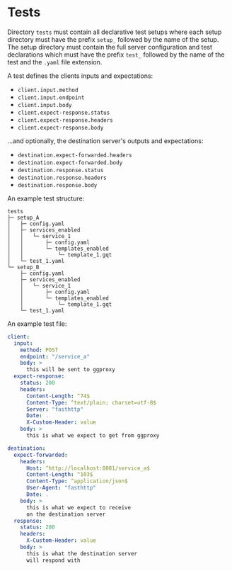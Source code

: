 # Tests

Directory `tests` must contain all declarative test setups where each setup directory must have the prefix `setup_` followed by the name of the setup.
The setup directory must contain the full server configuration and test declarations which must have the prefix `test_` followed by the name of the test and the `.yaml` file extension.

A test defines the clients inputs and expectations:
- `client.input.method`
- `client.input.endpoint`
- `client.input.body`
- `client.expect-response.status`
- `client.expect-response.headers`
- `client.expect-response.body`

...and optionally, the destination server's outputs and expectations:
- `destination.expect-forwarded.headers`
- `destination.expect-forwarded.body`
- `destination.response.status`
- `destination.response.headers`
- `destination.response.body`

An example test structure:

```
tests
├─ setup_A
│   ├─ config.yaml
│   ├─ services_enabled
│   │   └─ service_1
│   │       ├─ config.yaml
│   │       └─ templates_enabled
│   │           └─ template_1.gqt
│   └─ test_1.yaml
└─ setup_B
    ├─ config.yaml
    ├─ services_enabled
    │   └─ service_1
    │       ├─ config.yaml
    │       └─ templates_enabled
    │           └─ template_1.gqt
    └─ test_1.yaml
```

An example test file:
```yaml
client:
  input:
    method: POST
    endpoint: "/service_a"
    body: >
      this will be sent to ggproxy
  expect-response:
    status: 200
    headers:
      Content-Length: ^74$
      Content-Type: ^text/plain; charset=utf-8$
      Server: "fasthttp"
      Date: .
      X-Custom-Header: value
    body: >
      this is what we expect to get from ggproxy

destination:
  expect-forwarded:
    headers:
      Host: ^http://localhost:8081/service_a$
      Content-Length: ^103$
      Content-Type: ^application/json$
      User-Agent: "fasthttp"
      Date: .
    body: >
      this is what we expect to receive
      on the destination server
  response:
    status: 200
    headers:
      X-Custom-Header: value
    body: >
      this is what the destination server
      will respond with
```